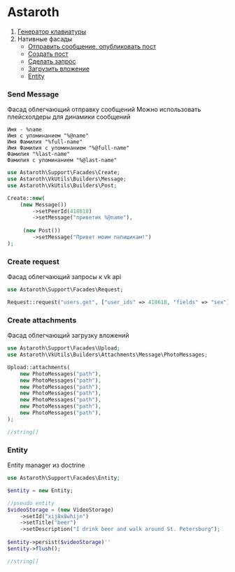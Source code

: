# Astaroth

1. [Генератор клавиатуры](https://github.com/labi-le/astaroth-vk-keyboard)
2. Нативные фасады
    + [Отправить сообщение, опубликовать пост](#send-message)
    + [Создать пост](#create-post)
    + [Сделать запрос](#create-request)
    + [Загрузить вложение](#create-attachments)
    + [Entity](#entity)

### Send Message

Фасад облегчающий отправку сообщений
Можно использовать плейсхолдеры для динамики сообщений

````
Имя - %name
Имя с упоминанием "%@name"
Имя Фамилия "%full-name"
Имя Фамилия с упоминанием "%@full-name"
Фамилия "%last-name"
Фамилия с упоминанием "%@last-name"
````


```php
use Astaroth\Support\Facades\Create;
use Astaroth\VkUtils\Builders\Message;
use Astaroth\VkUtils\Builders\Post;

Create::new(
    (new Message())
        ->setPeerId(418618)
        ->setMessage("приветик %@name"),
        
     (new Post())
        ->setMessage("Привет моим папищикам!")
);

```

### Create request

Фасад облегчающий запросы к vk api
```php
use Astaroth\Support\Facades\Request;

Request::request("users.get", ["user_ids" => 418618, "fields" => "sex"], "token");
```

### Create attachments

Фасад облегчающий загрузку вложений
```php
use Astaroth\Support\Facades\Upload;
use Astaroth\VkUtils\Builders\Attachments\Message\PhotoMessages;

Upload::attachments(
    new PhotoMessages("path"),
    new PhotoMessages("path"),
    new PhotoMessages("path"),
    new PhotoMessages("path"),
    new PhotoMessages("path"),
    new PhotoMessages("path"),
    new PhotoMessages("path"),
);

//string[]
```

### Entity

Entity manager из doctrine
```php
use Astaroth\Support\Facades\Entity;

$entity = new Entity;

//pseudo entity
$videoStorage = (new VideoStorage)
    ->setId("xij8x8whijn")
    ->setTitle("beer")
    ->setDescription("I drink beer and walk around St. Petersburg");
    
$entity->persist($videoStorage)''
$entity->flush();

//string[]
```